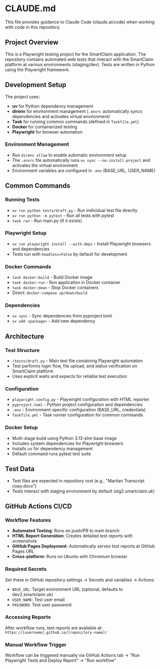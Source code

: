 # CLAUDE.md

This file provides guidance to Claude Code (claude.ai/code) when working with code in this repository.

## Project Overview

This is a Playwright testing project for the SmartClaim application. The repository contains automated web tests that interact with the SmartClaim platform at various environments (staging/dev). Tests are written in Python using the Playwright framework.

## Development Setup

The project uses:
- **uv** for Python dependency management 
- **direnv** for environment management (`.envrc` automatically syncs dependencies and activates virtual environment)
- **Task** for running common commands (defined in `Taskfile.yml`)
- **Docker** for containerized testing
- **Playwright** for browser automation

### Environment Management
- Run `direnv allow` to enable automatic environment setup
- The `.envrc` file automatically runs `uv sync --no-install-project` and activates the virtual environment
- Environment variables are configured in `.env` (BASE_URL, USER_NAME)

## Common Commands

### Running Tests
- `uv run python tests/draft.py` - Run individual test file directly
- `uv run python -m pytest` - Run all tests with pytest
- `task run` - Run main.py (if it exists)

### Playwright Setup
- `uv run playwright install --with-deps` - Install Playwright browsers and dependencies
- Tests run with `headless=False` by default for development

### Docker Commands
- `task docker:build` - Build Docker image
- `task docker:run` - Run application in Docker container  
- `task docker:down` - Stop Docker containers
- Direct: `docker-compose up/down/build`

### Dependencies
- `uv sync` - Sync dependencies from pyproject.toml
- `uv add <package>` - Add new dependency

## Architecture

### Test Structure
- `/tests/draft.py` - Main test file containing Playwright automation
- Test performs login flow, file upload, and status verification on SmartClaim platform
- Uses explicit waits and expects for reliable test execution

### Configuration
- `playwright.config.py` - Playwright configuration with HTML reporter
- `pyproject.toml` - Python project configuration and dependencies
- `.env` - Environment-specific configuration (BASE_URL, credentials)
- `Taskfile.yml` - Task runner configuration for common commands

### Docker Setup
- Multi-stage build using Python 3.13-slim base image
- Includes system dependencies for Playwright browsers
- Installs uv for dependency management
- Default command runs pytest test suite

## Test Data
- Test files are expected in repository root (e.g., "Martian Transcript copy.docx")
- Tests interact with staging environment by default (stg2.smartclaim.uk)

## GitHub Actions CI/CD

### Workflow Features
- **Automated Testing**: Runs on push/PR to main branch
- **HTML Report Generation**: Creates detailed test reports with screenshots
- **GitHub Pages Deployment**: Automatically serves test reports at GitHub Pages URL
- **Cross-platform**: Runs on Ubuntu with Chromium browser

### Required Secrets
Set these in GitHub repository settings → Secrets and variables → Actions:
- `BASE_URL`: Target environment URL (optional, defaults to dev2.smartclaim.uk)  
- `USER_NAME`: Test user email
- `PASSWORD`: Test user password

### Accessing Reports
After workflow runs, test reports are available at:
`https://[username].github.io/[repository-name]/`

### Manual Workflow Trigger
Workflow can be triggered manually via GitHub Actions tab → "Run Playwright Tests and Deploy Report" → "Run workflow"